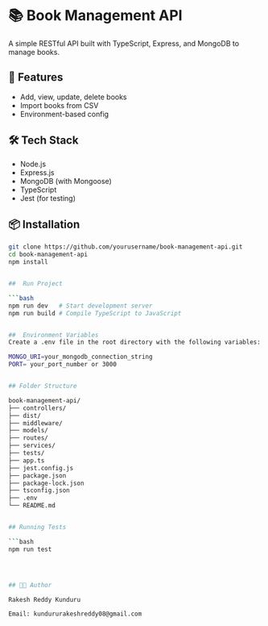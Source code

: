 # 📚 Book Management API

A simple RESTful API built with TypeScript, Express, and MongoDB to manage books.

## 🚀 Features
- Add, view, update, delete books
- Import books from CSV
- Environment-based config

## 🛠 Tech Stack
- Node.js
- Express.js
- MongoDB (with Mongoose)
- TypeScript
- Jest (for testing)

## 📦 Installation

```bash
git clone https://github.com/yourusername/book-management-api.git
cd book-management-api
npm install 


##  Run Project

```bash
npm run dev   # Start development server
npm run build # Compile TypeScript to JavaScript


##  Environment Variables
Create a .env file in the root directory with the following variables:

MONGO_URI=your_mongodb_connection_string
PORT= your_port_number or 3000 


## Folder Structure 

book-management-api/
├── controllers/ 
├── dist/ 
├── middleware/ 
├── models/ 
├── routes/ 
├── services/ 
├── tests/ 
├── app.ts 
├── jest.config.js 
├── package.json 
├── package-lock.json 
├── tsconfig.json 
├── .env 
└── README.md 


## Running Tests 

```bash
npm run test 




## 👨‍💻 Author

Rakesh Reddy Kunduru

Email: kundururakeshreddy08@gmail.com


